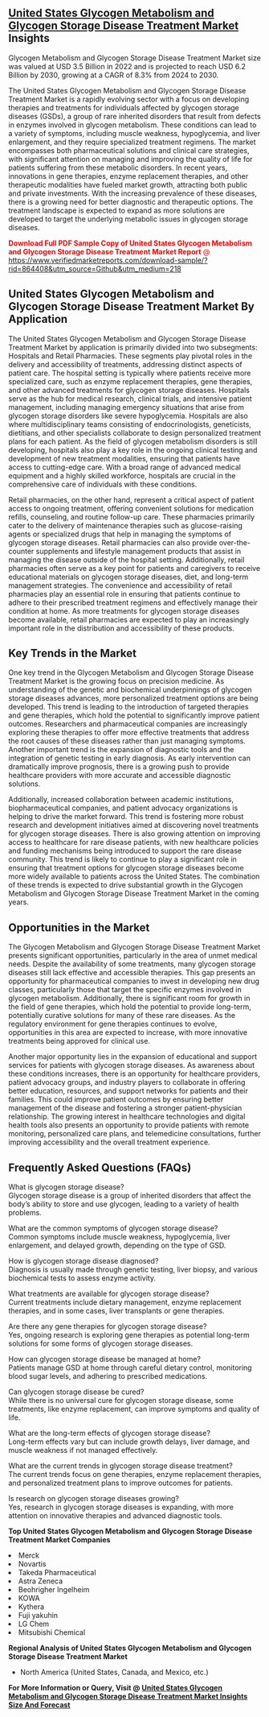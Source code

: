 <h2><a href="https://www.verifiedmarketreports.com/download-sample/?rid=864408&amp;utm_source=Github&amp;utm_medium=218" target="_blank">United States Glycogen Metabolism and Glycogen Storage Disease Treatment Market</a> Insights</h2><p>Glycogen Metabolism and Glycogen Storage Disease Treatment Market size was valued at USD 3.5 Billion in 2022 and is projected to reach USD 6.2 Billion by 2030, growing at a CAGR of 8.3% from 2024 to 2030.</p><p><p>The United States Glycogen Metabolism and Glycogen Storage Disease Treatment Market is a rapidly evolving sector with a focus on developing therapies and treatments for individuals affected by glycogen storage diseases (GSDs), a group of rare inherited disorders that result from defects in enzymes involved in glycogen metabolism. These conditions can lead to a variety of symptoms, including muscle weakness, hypoglycemia, and liver enlargement, and they require specialized treatment regimens. The market encompasses both pharmaceutical solutions and clinical care strategies, with significant attention on managing and improving the quality of life for patients suffering from these metabolic disorders. In recent years, innovations in gene therapies, enzyme replacement therapies, and other therapeutic modalities have fueled market growth, attracting both public and private investments. With the increasing prevalence of these diseases, there is a growing need for better diagnostic and therapeutic options. The treatment landscape is expected to expand as more solutions are developed to target the underlying metabolic issues in glycogen storage diseases. <p><span class=""><span style="color: #ff0000;"><strong>Download Full PDF Sample Copy of United States Glycogen Metabolism and Glycogen Storage Disease Treatment Market Report</strong> @ </span><a href="https://www.verifiedmarketreports.com/download-sample/?rid=864408&amp;utm_source=Github&amp;utm_medium=218" target="_blank">https://www.verifiedmarketreports.com/download-sample/?rid=864408&amp;utm_source=Github&amp;utm_medium=218</a></span></p></p> <h2>United States Glycogen Metabolism and Glycogen Storage Disease Treatment Market By Application</h2> <p>The United States Glycogen Metabolism and Glycogen Storage Disease Treatment Market by application is primarily divided into two subsegments: Hospitals and Retail Pharmacies. These segments play pivotal roles in the delivery and accessibility of treatments, addressing distinct aspects of patient care. The hospital setting is typically where patients receive more specialized care, such as enzyme replacement therapies, gene therapies, and other advanced treatments for glycogen storage diseases. Hospitals serve as the hub for medical research, clinical trials, and intensive patient management, including managing emergency situations that arise from glycogen storage disorders like severe hypoglycemia. Hospitals are also where multidisciplinary teams consisting of endocrinologists, geneticists, dietitians, and other specialists collaborate to design personalized treatment plans for each patient. As the field of glycogen metabolism disorders is still developing, hospitals also play a key role in the ongoing clinical testing and development of new treatment modalities, ensuring that patients have access to cutting-edge care. With a broad range of advanced medical equipment and a highly skilled workforce, hospitals are crucial in the comprehensive care of individuals with these conditions.</p> <p>Retail pharmacies, on the other hand, represent a critical aspect of patient access to ongoing treatment, offering convenient solutions for medication refills, counseling, and routine follow-up care. These pharmacies primarily cater to the delivery of maintenance therapies such as glucose-raising agents or specialized drugs that help in managing the symptoms of glycogen storage diseases. Retail pharmacies can also provide over-the-counter supplements and lifestyle management products that assist in managing the disease outside of the hospital setting. Additionally, retail pharmacies often serve as a key point for patients and caregivers to receive educational materials on glycogen storage diseases, diet, and long-term management strategies. The convenience and accessibility of retail pharmacies play an essential role in ensuring that patients continue to adhere to their prescribed treatment regimens and effectively manage their condition at home. As more treatments for glycogen storage diseases become available, retail pharmacies are expected to play an increasingly important role in the distribution and accessibility of these products.</p> <h2>Key Trends in the Market</h2> <p>One key trend in the Glycogen Metabolism and Glycogen Storage Disease Treatment Market is the growing focus on precision medicine. As understanding of the genetic and biochemical underpinnings of glycogen storage diseases advances, more personalized treatment options are being developed. This trend is leading to the introduction of targeted therapies and gene therapies, which hold the potential to significantly improve patient outcomes. Researchers and pharmaceutical companies are increasingly exploring these therapies to offer more effective treatments that address the root causes of these diseases rather than just managing symptoms. Another important trend is the expansion of diagnostic tools and the integration of genetic testing in early diagnosis. As early intervention can dramatically improve prognosis, there is a growing push to provide healthcare providers with more accurate and accessible diagnostic solutions.</p> <p>Additionally, increased collaboration between academic institutions, biopharmaceutical companies, and patient advocacy organizations is helping to drive the market forward. This trend is fostering more robust research and development initiatives aimed at discovering novel treatments for glycogen storage diseases. There is also growing attention on improving access to healthcare for rare disease patients, with new healthcare policies and funding mechanisms being introduced to support the rare disease community. This trend is likely to continue to play a significant role in ensuring that treatment options for glycogen storage diseases become more widely available to patients across the United States. The combination of these trends is expected to drive substantial growth in the Glycogen Metabolism and Glycogen Storage Disease Treatment Market in the coming years.</p> <h2>Opportunities in the Market</h2> <p>The Glycogen Metabolism and Glycogen Storage Disease Treatment Market presents significant opportunities, particularly in the area of unmet medical needs. Despite the availability of some treatments, many glycogen storage diseases still lack effective and accessible therapies. This gap presents an opportunity for pharmaceutical companies to invest in developing new drug classes, particularly those that target the specific enzymes involved in glycogen metabolism. Additionally, there is significant room for growth in the field of gene therapies, which hold the potential to provide long-term, potentially curative solutions for many of these rare diseases. As the regulatory environment for gene therapies continues to evolve, opportunities in this area are expected to increase, with more innovative treatments being approved for clinical use.</p> <p>Another major opportunity lies in the expansion of educational and support services for patients with glycogen storage diseases. As awareness about these conditions increases, there is an opportunity for healthcare providers, patient advocacy groups, and industry players to collaborate in offering better education, resources, and support networks for patients and their families. This could improve patient outcomes by ensuring better management of the disease and fostering a stronger patient-physician relationship. The growing interest in healthcare technologies and digital health tools also presents an opportunity to provide patients with remote monitoring, personalized care plans, and telemedicine consultations, further improving accessibility and the overall treatment experience.</p> <h2>Frequently Asked Questions (FAQs)</h2> <p>What is glycogen storage disease? <br>Glycogen storage disease is a group of inherited disorders that affect the body’s ability to store and use glycogen, leading to a variety of health problems.</p> <p>What are the common symptoms of glycogen storage disease? <br>Common symptoms include muscle weakness, hypoglycemia, liver enlargement, and delayed growth, depending on the type of GSD.</p> <p>How is glycogen storage disease diagnosed? <br>Diagnosis is usually made through genetic testing, liver biopsy, and various biochemical tests to assess enzyme activity.</p> <p>What treatments are available for glycogen storage disease? <br>Current treatments include dietary management, enzyme replacement therapies, and in some cases, liver transplants or gene therapies.</p> <p>Are there any gene therapies for glycogen storage disease? <br>Yes, ongoing research is exploring gene therapies as potential long-term solutions for some forms of glycogen storage diseases.</p> <p>How can glycogen storage disease be managed at home? <br>Patients manage GSD at home through careful dietary control, monitoring blood sugar levels, and adhering to prescribed medications.</p> <p>Can glycogen storage disease be cured? <br>While there is no universal cure for glycogen storage disease, some treatments, like enzyme replacement, can improve symptoms and quality of life.</p> <p>What are the long-term effects of glycogen storage disease? <br>Long-term effects vary but can include growth delays, liver damage, and muscle weakness if not managed effectively.</p> <p>What are the current trends in glycogen storage disease treatment? <br>The current trends focus on gene therapies, enzyme replacement therapies, and personalized treatment plans to improve outcomes for patients.</p> <p>Is research on glycogen storage diseases growing? <br>Yes, research in glycogen storage diseases is expanding, with more attention on innovative therapies and advanced diagnostic tools.</p></p><p><strong>Top United States Glycogen Metabolism and Glycogen Storage Disease Treatment Market Companies</strong></p><div data-test-id=""><p><li>Merck</li><li> Novartis</li><li> Takeda Pharmaceutical</li><li> Astra Zeneca</li><li> Beohrigher Ingelheim</li><li> KOWA</li><li> Kythera</li><li> Fuji yakuhin</li><li> LG Chem</li><li> Mitsubishi Chemical</li></p><div><strong>Regional Analysis of&nbsp;United States Glycogen Metabolism and Glycogen Storage Disease Treatment Market</strong></div><ul><li dir="ltr"><p dir="ltr">North America&nbsp;(United States, Canada, and Mexico, etc.)</p></li></ul><p><strong>For More Information or Query, Visit @&nbsp;</strong><strong><a href="https://www.verifiedmarketreports.com/product/glycogen-metabolism-and-glycogen-storage-disease-treatment-market/?utm_source=Github&amp;utm_medium=218" target="_blank">United States Glycogen Metabolism and Glycogen Storage Disease Treatment Market Insights Size And Forecast</a></strong></p></div>
